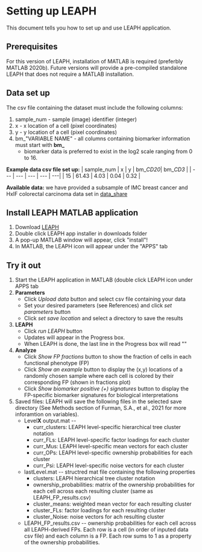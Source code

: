# Setting up LEAPH
This document tells you how to set up and use LEAPH application. 

## Prerequisites
For this version of LEAPH, installation of MATLAB is required (preferbly MATLAB 2020b).
Future versions will provide a pre-compiled standalone LEAPH that does not require a MATLAB installation.

## Data set up
The csv file containing the dataset must include the following columns:
1. sample_num - sample (image) identifier (integer) 
2. x - x location of a cell (pixel coordinates)
3. y - y location of a cell (pixel coordinates)
4. bm_"VARIABLE NAME" - all columns containing biomarker information must start with **bm_** 
   - biomarker data is preferred to exist in the log2 scale ranging from 0 to 16.

**Example data csv file set up:** 
| sample_num | x | y | bm_*CD20*| bm_*CD3* |
| --- | --- | --- | --- | ---|
| 15 | 61.43 | 4.03 | 0.04 | 0.32 |

**Available data:** we have provided a subsample of IMC breast cancer and HxIF colorectal carcinoma data set in [data_share](data_share/)

## Install LEAPH MATLAB application
1. Download [LEAPH](LEAPH.mlappinstall)
2. Double click LEAPH app installer in downloads folder
3. A pop-up MATLAB window will appear, click "install"!
4. In MATLAB, the LEAPH icon will appear under the "APPS" tab

## Try it out
1. Start the LEAPH application in MATLAB (double click LEAPH icon under APPS tab
2. **Parameters**
   - Click *Upload data* button and select csv file containing your data
   - Set your desired parameters (see References) and click *set parameters* button
   - Click *set save location* and select a directory to save the results
3. **LEAPH**
   - Click *run LEAPH* button 
   - Updates will appear in the Progress box.
   - When LEAPH is done, the last line in the Progress box will read ""
4. **Analyze**
   - Click *Show FP fractions* button to show the fraction of cells in each functional phenotype (FP)
   - Click *Show an example* button to display the (x,y) locations of a randomly chosen sample where each cell is colored by their corresponding FP (shown in fractions plot)
   - Click *Show biomarker positive (+) signatures* button to display the FP-specific biomarker signatures for biological interpretations
5. Saved files: LEAPH will save the following files in the selected save directory (See Methods section of Furman, S.A., et al., 2021 for more inforamtion on variables).
   - Level**X** output.mat --
     - curr_clusters: LEAPH level-specific hierarchical tree cluster notation
     - curr_FLs: LEAPH level-specific factor loadings for each cluster
     - curr_Mus: LEAPH level-specific mean vectors for each cluster
     - curr_OPs: LEAPH level-specific ownership probabilities for each cluster
     - curr_Psi: LEAPH level-specific noise vectors for each cluster
   - lastLevel.mat -- structred mat file containing the following properties
     - clusters: LEAPH hierarchical tree cluster notation
     - ownership_probabilities: matrix of the ownership probabilities for each cell across each resulting cluster (same as LEAPH_FP_results.csv)
     - cluster_means: weighted mean vector for each resulting cluster
     - cluster_FLs: factor loadings for each resulting cluster
     - cluster_Noise: noise vectors for ach resulting cluster
   - LEAPH_FP_results.csv -- ownership probabilities for each cell across all LEAPH-derived FPs. Each row is a cell (in order of inputed data csv file) and each column is a FP. Each row sums to 1 as a property of the ownership probabilities. 

